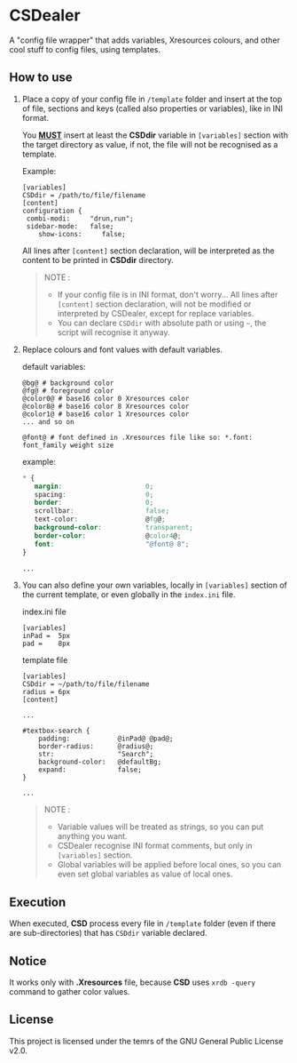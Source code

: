 # CSDealer

A "config file wrapper\" that adds variables, Xresources colours, and other cool stuff to config files, using templates.


## How to use

1. Place a copy of your config file in `/template` folder and insert at the top of file, sections and keys (called also properties or variables), like in INI format.

   You <u>**MUST**</u> insert at least the **CSDdir** variable in `[variables]` section with the target directory as value, if not, the file will not be recognised as a template.

   Example:

   ```
   [variables]
   CSDdir = /path/to/file/filename
   [content]
   configuration {
   	combi-modi:     "drun,run";
   	sidebar-mode:   false;
       show-icons:     false;
   ```

   All lines after `[content]` section declaration, will be interpreted as the content to be printed in **CSDdir** directory.

   > NOTE : 
   >
   > - If your config file is in INI format, don't worry... All lines after `[content]` section declaration, will not be modified or interpreted by CSDealer, except for replace variables.
   > - You can declare `CSDdir` with absolute path or using `~`, the script will recognise it anyway.



2. Replace colours and font values with default variables.

   default variables:

   ```
   @bg@ # background color
   @fg@ # foreground color
   @color0@ # base16 color 0 Xresources color
   @color8@ # base16 color 8 Xresources color
   @color1@ # base16 color 1 Xresources color
   ... and so on
   
   @font@ # font defined in .Xresources file like so: *.font: font_family weight size
   ```

   example:

   ```css
   * {
      margin:                     0;
      spacing:                    0;
      border:                     0;
      scrollbar:                  false;
      text-color:                 @fg@;
      background-color:           transparent;
      border-color:               @color4@;
      font:                       "@font@ 8";
   }
   
   ...
   ```



3. You can also define your own variables, locally in `[variables]` section of the current template, or even globally in the `index.ini` file.

   index.ini file

   ```
   [variables]
   inPad =	5px
   pad =	8px
   ```

   template file

   ```
   [variables]
   CSDdir = ~/path/to/file/filename
   radius = 6px
   [content]
   
   ...
   
   #textbox-search {
       padding:            @inPad@ @pad@;
       border-radius:      @radius@;
       str:                "Search";
       background-color:   @defaultBg;
       expand:             false;
   }
   
   ...
   ```

   > NOTE : 
   >
   > - Variable values will be treated as strings, so you can put anything you want.
   > - CSDealer recognise INI format comments, but only in `[variables]` section.
   > - Global variables will be applied before local ones, so you can even set global variables as value of local ones.



## Execution

When executed, **CSD** process every file in `/template` folder (even if there are sub-directories)  that has `CSDdir` variable declared.

## Notice

It works only with **.Xresources** file, because **CSD** uses `xrdb -query` command to gather color values.

## License

This project is licensed under the temrs of the GNU General Public License v2.0.